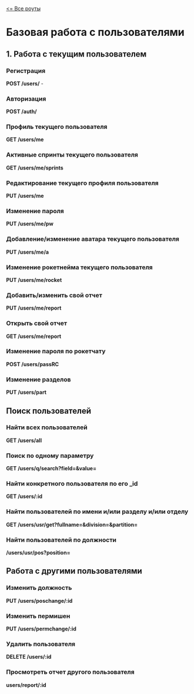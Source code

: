 [<= Все роуты](../newReadme.md)

# Базовая работа с пользователями
 
## 1. Работа с текущим пользователем

### Регистрация
**POST /users/** - 

### Авторизация
**POST /auth/**

### Профиль текущего пользователя
**GET /users/me**

### Активные спринты текущего пользователя
**GET /users/me/sprints**

### Редактирование текущего профиля пользователя
**PUT /users/me**

### Изменение пароля
**PUT /users/me/pw**

### Добавление/изменение аватара текущего пользователя
**PUT /users/me/a**

### Изменение рокетнейма текущего пользователя
**PUT /users/me/rocket**

### Добавить/изменить свой отчет
**PUT /users/me/report**

### Открыть свой отчет
**GET /users/me/report**

### Изменение пароля по рокетчату
**POST /users/passRC**

### Изменение разделов
**PUT /users/part**

## Поиск пользователей

### Найти всех пользователей
**GET /users/all**

### Поиск по одному параметру
**GET /users/q/search?field=&value=**

### Найти конкретного пользователя по его _id
**GET /users/:id**

### Найти пользователей по имени и/или разделу и/или отделу
**GET /users/usr/get?fullname=&division=&partition=**

### Найти пользователей по должности
**/users/usr/pos?position=**

## Работа с другими пользователями

### Изменить должность
**PUT /users/poschange/:id**

### Изменить пермишен
**PUT /users/permchange/:id**

### Удалить пользователя
**DELETE /users/:id**

### Просмотреть отчет другого пользователя
**users/report/:id**

